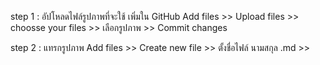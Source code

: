 step 1 : อัปโหลดไฟล์รูปภาพที่จะใช้ เพิ่มใน GitHub 
         Add files >> Upload files >> choosse your files >> เลือกรูปภาพ >> Commit changes

step 2 : แทรกรูปภาพ
          Add files >> Create new file >> ตั้งชื่อไฟล์ นามสกุล .md >>
